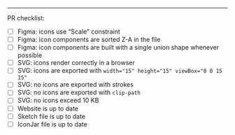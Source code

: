 ---

PR checklist:

- [ ] Figma: icons use “Scale” constraint
- [ ] Figma: icon components are sorted Z-A in the file
- [ ] Figma: icon components are built with a single union shape whenever possible
- [ ] SVG: icons render correctly in a browser
- [ ] SVG: icons are exported with `width="15" height="15" viewBox="0 0 15 15"`
- [ ] SVG: no icons are exported with strokes
- [ ] SVG: no icons are exported with `clip-path`
- [ ] SVG: no icons exceed 10 KB
- [ ] Website is up to date
- [ ] Sketch file is up to date
- [ ] IconJar file is up to date
